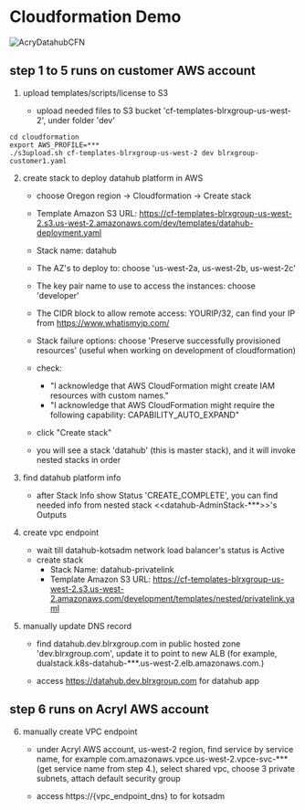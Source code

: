 # Cloudformation Demo
![AcryDatahubCFN](https://user-images.githubusercontent.com/1105928/138394072-c86ddffa-5b6d-433f-95c8-3764842445d4.png)

## step 1 to 5 runs on customer AWS account


1. upload templates/scripts/license to S3

     - upload needed files to S3 bucket 'cf-templates-blrxgroup-us-west-2', under folder 'dev'
```console
cd cloudformation
export AWS_PROFILE=***
./s3upload.sh cf-templates-blrxgroup-us-west-2 dev blrxgroup-customer1.yaml
```

      
2. create stack to deploy datahub platform in AWS

     - choose Oregon region -> Cloudformation -> Create stack

     - Template Amazon S3 URL: https://cf-templates-blrxgroup-us-west-2.s3.us-west-2.amazonaws.com/dev/templates/datahub-deployment.yaml

     - Stack name: datahub

     - The AZ's to deploy to: choose 'us-west-2a, us-west-2b, us-west-2c'

     - The key pair name to use to access the instances: choose 'developer'

     - The CIDR block to allow remote access: YOURIP/32, can find your IP from https://www.whatismyip.com/

     - Stack failure options: choose 'Preserve successfully provisioned resources' (useful when working on development of cloudformation)

     - check:
          - "I acknowledge that AWS CloudFormation might create IAM resources with custom names."
          - "I acknowledge that AWS CloudFormation might require the following capability: CAPABILITY_AUTO_EXPAND"

     - click "Create stack"

     - you will see a stack 'datahub' (this is master stack), and it will invoke nested stacks in order



3. find datahub platform info
     - after Stack Info show Status 'CREATE_COMPLETE', you can find needed info from nested stack <<datahub-AdminStack-***>>'s Outputs



4. create vpc endpoint
     - wait till datahub-kotsadm network load balancer's status is Active
     - create stack
          - Stack Name: datahub-privatelink
          - Template Amazon S3 URL: https://cf-templates-blrxgroup-us-west-2.s3.us-west-2.amazonaws.com/development/templates/nested/privatelink.yaml
          

5. manually update DNS record
     - find datahub.dev.blrxgroup.com in public hosted zone 'dev.blrxgroup.com', update it to point to new ALB (for example, dualstack.k8s-datahub-***.us-west-2.elb.amazonaws.com.)

     - access https://datahub.dev.blrxgroup.com for datahub app


## step 6 runs on Acryl AWS account
6. manually create VPC endpoint
     - under Acryl AWS account, us-west-2 region, find service by service name, for example com.amazonaws.vpce.us-west-2.vpce-svc-*** (get service name from step 4.), select shared vpc, choose 3    private subnets, attach default security group

     - access https://{vpc_endpoint_dns} to for kotsadm 
